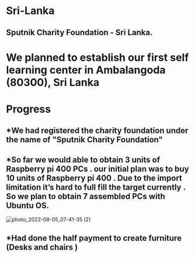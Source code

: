 # Sri-Lanka
## Sputnik Charity Foundation - Sri Lanka.
# We planned to establish our first  self learning center in Ambalangoda (80300), Sri Lanka

# Progress
## *We had registered the charity foundation under the name of "Sputnik Charity Foundation"
## *So far we would able to obtain 3 units of Raspberry pi 400 PCs . our initial plan was to buy 10 units of Raspberry pi 400 . Due to the import limitation it’s hard to full fill the target currently . So we plan to obtain 7 assembled PCs with Ubuntu OS.

![photo_2022-08-05_07-41-35 (2)](https://user-images.githubusercontent.com/87104609/183239550-4d870fae-8f8a-4381-9a1b-6caae6a4613b.jpg)


## *Had done the half payment to create furniture (Desks and chairs ) 
